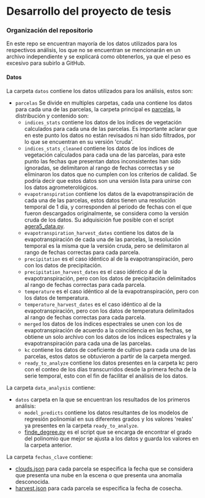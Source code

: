 # Desarrollo del proyecto de tesis

### Organización del repositorio

En este repo se encuentran mayoría de los datos utilizados para los respectivos análisis, los que no se encuentran se
mencionarán en un archivo independiente y se explicará como obtenerlos, ya que el peso es excesivo para subirlo a GitHub.

#### Datos
La carpeta `datos` contiene los datos utilizados para los análisis, estos son:
- `parcelas`
Se divide en multiples carpetas, cada una contiene los datos para cada una de las parcelas, la carpeta principal es
  [parcelas](https://github.com/VivaldoGP/Tesis/tree/main/datos/parcelas), la distribución y contenido son:
  - `indices_stats` contiene los datos de los índices de vegetación calculados para cada una de las parcelas. Es importante
  aclarar que en este punto los datos no están revisados ni han sido filtrados, por lo que se encuentran en su versión 'cruda'.
  - ``indices_stats_cleaned`` contiene los datos de los índices de vegetación calculados para cada una de las parcelas,
  para este punto las fechas que presentan datos inconsistentes han sido ignoradas, se delimitaron al rango de fechas
  correctas y se eliminaron los datos que no cumplen con los criterios de calidad. Se podría decir que estos datos son
  una versión lista para unirse con los datos agrometerológicos.
  - ``evapotranspiration`` contiene los datos de la evapotranspiración de cada una de las parcelas, estos datos tienen
  una resolución temporal de 1 día, y corresponden al periodo de fechas con el que fueron descargados originalmente,
  se considera como la versión cruda de los datos. Su adquisición fue posible con el script 
  [agera5_data.py](https://github.com/VivaldoGP/Tesis/blob/main/scripts/agera5_data.py).
  - ``evapotranspiration_harvest_dates`` contiene los datos de la evapotranspiración de cada una de las parcelas, la
  resolución temporal es la misma que la versión cruda, pero se delimitaron al rango de fechas correctas para cada parcela.
  - ``precipitation`` es el caso idéntico al de la evapotranspiración, pero con los datos de precipitación.
  - ``precipitation_harvest_dates`` es el caso idéntico al de la evapotranspiración, pero con los datos de precipitación
  delimitados al rango de fechas correctas para cada parcela.
  - ``temperature`` es el caso idéntico al de la evapotranspiración, pero con los datos de temperatura.
  - ``temperature_harvest_dates`` es el caso idéntico al de la evapotranspiración, pero con los datos de temperatura
  delimitados al rango de fechas correctas para cada parcela.
  - ``merged`` los datos de los índices espectrales se unen con los de evapotranspiración de acuerdo a la coincidencia
  en las fechas, se obtiene un solo archivo con los datos de los índices espectrales y la evapotranspiración para
    cada una de las parcelas.
  - ``kc`` contiene los datos de coeficiente de cultivo para cada una de las parcelas, estos datos se obtuvieron a partir
  de la carpeta merged.
  - ``ready_to_analyze`` contiene los datos presentes en la carpeta kc pero con el conteo de los días transcurridos desde
  la primera fecha de la serie temporal, esto con el fin de facilitar el análisis de los datos.

La carpeta ``data_analysis`` contiene:
  - ``datos`` carpeta en la que se encuentran los resultados de los primeros análisis:
    - ``model_predicts`` contiene los datos resultantes de los modelos de regresión polinomial en sus diferentes grados
    y los valores 'reales' ya presentes en la carpeta ``ready_to_analyze``.
    - [finde_degree.py](https://github.com/VivaldoGP/Tesis/blob/main/data_analysis/find_degree.py) es el script que se 
    encarga de encontrar el grado del polinomio que mejor se ajusta a los datos y guarda los valores en la carpeta
    anterior.

La carpeta ``fechas_clave`` contiene:
  - [clouds.json](https://github.com/VivaldoGP/Tesis/blob/main/fechas_claves/clouds.json) para cada parcela se especifica
  la fecha que se considera que presenta una nube en la escena o que presenta una anomalia desconocida.
  - [harvest.json](https://github.com/VivaldoGP/Tesis/blob/main/fechas_claves/harvest.json) para cada parcela se 
  especifica la fecha de cosecha.
